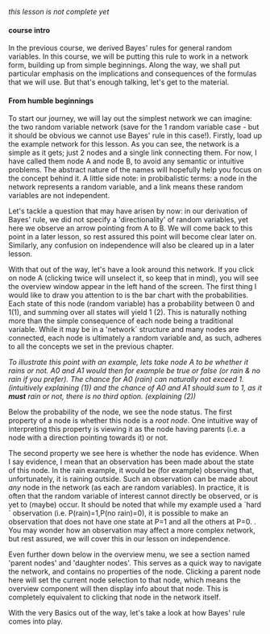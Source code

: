 *this lesson is not complete yet*

#### course intro

In the previous course, we derived Bayes' rules for general random variables. In this course, we will be putting this 
rule to work in a network form, building up from simple beginnings. Along the way, we shall put particular emphasis on 
the implications and consequences of the formulas that we will use. But that's enough talking, let's get to the material. 

#### From humble beginnings

To start our journey, we will lay out the simplest network we can imagine: the two random variable network (save for the 1 
random variable case - but it should be obvious we cannot use Bayes' rule in this case!).
Firstly, load up the example network for this lesson. As you can see, the network is a simple as it gets; just 2 nodes and a
single link connecting them. For now, I have called them node A and node B, to avoid any semantic or intuitive problems. The
abstract nature of the names will hopefully help you focus on the concept behind it. A little side note: in probibalistic
terms: a node in the network represents a random variable, and a link means these random variables are not independent. 

Let's tackle a question that may have arisen by now: in our derivation of Bayes' rule, we did not specify a 'directionality' of 
random variables, yet here we observe an arrow pointing from A to B. We will come back to this point in a later lesson, so 
rest assured this point will become clear later on. Similarly, any confusion on independence will also be cleared up in a later
lesson.

With that out of the way, let's have a look around this network. If you click on node A (clicking twice will unselect it, so 
keep that in mind), you will see the overview window appear in the left hand of the screen. The first thing I would like to
draw you attention to is the bar chart with the probabilities. Each state of this node (random variable) has a probability
between 0 and 1(1), and summing over all states will yield 1 (2). This is naturally nothing more than the 
simple consequence of each node being a traditional variable. While it may be in a 'network´ structure and many nodes 
are connected, each node is ultimately a random variable and, as such, adheres to all the concepts we set in the previous chapter.

*To illustrate this point with an example, lets take node A to be whether it rains or not. A0 and A1 would then for example be 
true or false (or rain & no rain if you prefer). The chance for A0 (rain) can naturally not exceed 1. (intuitively explaining 
(1)) and the chance of A0 and A1 should sum to 1, as it **must** rain or not, there is no third option. (explaining (2))*

Below the probability of the node, we see the node status. The first property of a node is whether this node is a *root node*. 
One intuitive way of interpreting this property is viewing it as the node having parents (i.e. a node with a direction pointing
towards it) or not. <expand>
  
The second property we see here is whether the node has evidence. When I say evidence, I mean that an observation has been made 
about the state of this node. In the rain example, it would be (for example) observing that, unfortunately, 
it is raining outside. Such an observation can be made about *any* node in the network (as each are random variables). 
In practice, it is often that the random variable of interest cannot directly be observed, or is yet to (maybe) occur. 
It should be noted that while my example used a ´hard´ observation (i.e. P(rain)=1,P(no rain)=0), it is possible to make 
an observation that does not have one state at P=1 and all the others at P=0. <We will view this in a later lesson>. You
may wonder how an observation may affect a more complex network, but rest assured, we will cover this in our lesson on 
independence.
  
Even further down below in the overview menu, we see a section named 'parent nodes' and 'daughter nodes'. This serves as a 
quick way to navigate the network, and contains no properties of the node. Clicking a parent node here will set the current
node selection to that node, which means the overview component will then display info about that node. This is completely
equivalent to clicking that node in the network itself.

With the very Basics out of the way, let's take a look at how Bayes' rule comes into play.
